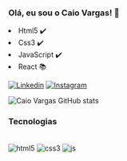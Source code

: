 
### Olá, eu sou o Caio Vargas! 👋

<li>Html5 ✔️
<li>Css3 ✔️
<li>JavaScript ✔️
<li>React 📚  

[![Linkedin](https://img.shields.io/badge/LinkedIn-0077B5?style=for-the-badge&logo=linkedin&logoColor=white)](https://www.linkedin.com/in/caio-vargas-b38312234/)
[![Instagram](https://img.shields.io/badge/Instagram-E4405F?style=for-the-badge&logo=instagram&logoColor=white)](https://www.instagram.com/caio.m.vargas/)

![Caio Vargas GitHub stats](https://github-readme-stats.vercel.app/api?username=CaioMVargas&show_icons=true&theme=tokyonight)

### Tecnologias

<div   style="display: inline_block"><br/> 
<img align="center" alt="html5"  src="https://img.shields.io/badge/HTML5-E34F26?style=for-the-badge&logo=html5&logoColor=white"/>
<img align="center" alt="css3"  src="https://img.shields.io/badge/CSS3-1572B6?style=for-the-badge&logo=css3&logoColor=white"/>
<img align="center" alt="js"  src="https://img.shields.io/badge/JavaScript-F7DF1E?style=for-the-badge&logo=javascript&logoColor=black"/>
</div>
